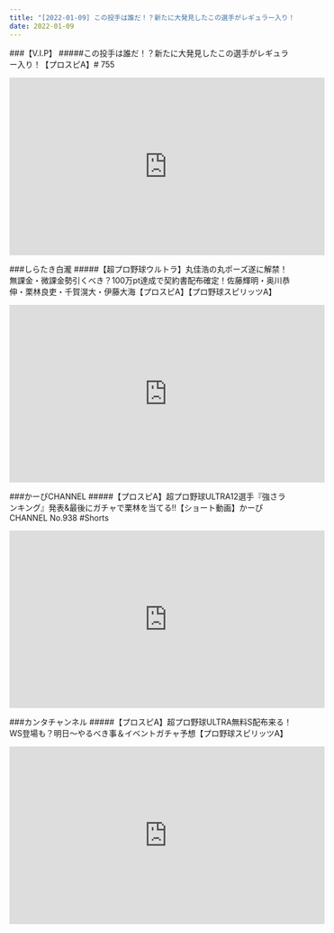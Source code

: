 ```yaml
---
title: "[2022-01-09] この投手は誰だ！？新たに大発見したこの選手がレギュラー入り！【プロスピA】# 755 他"
date: 2022-01-09
---
```

###【V.I.P】
#####この投手は誰だ！？新たに大発見したこの選手がレギュラー入り！【プロスピA】# 755
<iframe width="560" height="315" src="https://www.youtube.com/embed/GoZszATVBjs" frameborder="0" allow="accelerometer; autoplay; clipboard-write; encrypted-media; gyroscope; picture-in-picture" allowfullscreen></iframe>

###しらたき白瀧
#####【超プロ野球ウルトラ】丸佳浩の丸ポーズ遂に解禁！無課金・微課金勢引くべき？100万pt達成で契約書配布確定！佐藤輝明・奥川恭伸・栗林良吏・千賀滉大・伊藤大海【プロスピA】【プロ野球スピリッツA】
<iframe width="560" height="315" src="https://www.youtube.com/embed/SXS0gTtexEo" frameborder="0" allow="accelerometer; autoplay; clipboard-write; encrypted-media; gyroscope; picture-in-picture" allowfullscreen></iframe>

###かーぴCHANNEL
#####【プロスピA】超プロ野球ULTRA12選手『強さランキング』発表&amp;最後にガチャで栗林を当てる!!【ショート動画】かーぴCHANNEL No.938 #Shorts
<iframe width="560" height="315" src="https://www.youtube.com/embed/oN3FAzraxCo" frameborder="0" allow="accelerometer; autoplay; clipboard-write; encrypted-media; gyroscope; picture-in-picture" allowfullscreen></iframe>

###カンタチャンネル
#####【プロスピA】超プロ野球ULTRA無料S配布来る！WS登場も？明日～やるべき事＆イベントガチャ予想【プロ野球スピリッツA】
<iframe width="560" height="315" src="https://www.youtube.com/embed/IV7vhQIDmeQ" frameborder="0" allow="accelerometer; autoplay; clipboard-write; encrypted-media; gyroscope; picture-in-picture" allowfullscreen></iframe>

